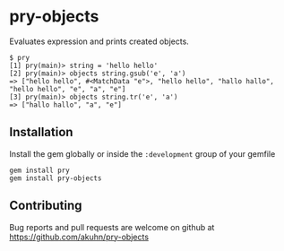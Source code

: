 # pry-objects

Evaluates expression and prints created objects.

```
$ pry
[1] pry(main)> string = 'hello hello'
[2] pry(main)> objects string.gsub('e', 'a')
=> ["hello hello", #<MatchData "e">, "hello hello", "hallo hallo", "hello hello", "e", "a", "e"]
[3] pry(main)> objects string.tr('e', 'a')
=> ["hallo hallo", "a", "e"]
```

## Installation

Install the gem globally or inside the `:development` group of your gemfile

```
gem install pry
gem install pry-objects
```

## Contributing

Bug reports and pull requests are welcome on github at https://github.com/akuhn/pry-objects

